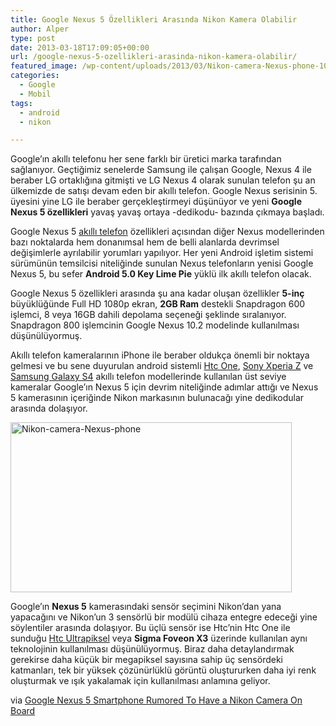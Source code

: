 ```yaml
---
title: Google Nexus 5 Özellikleri Arasında Nikon Kamera Olabilir
author: Alper
type: post
date: 2013-03-18T17:09:05+00:00
url: /google-nexus-5-ozellikleri-arasinda-nikon-kamera-olabilir/
featured_image: /wp-content/uploads/2013/03/Nikon-camera-Nexus-phone-100x100.png
categories:
  - Google
  - Mobil
tags:
  - android
  - nikon

---
```

Google&#8217;ın akıllı telefonu her sene farklı bir üretici marka tarafından sağlanıyor. Geçtiğimiz senelerde Samsung ile çalışan Google, Nexus 4 ile beraber LG ortaklığına gitmişti ve LG Nexus 4 olarak sunulan telefon şu an ülkemizde de satışı devam eden bir akıllı telefon. Google Nexus serisinin 5. üyesini yine LG ile beraber gerçekleştirmeyi düşünüyor ve yeni **Google Nexus 5 özellikleri** yavaş yavaş ortaya -dedikodu- bazında çıkmaya başladı.

Google Nexus 5 [akıllı telefon][1] özellikleri açısından diğer Nexus modellerinden bazı noktalarda hem donanımsal hem de belli alanlarda devrimsel değişimlerle ayrılabilir yorumları yapılıyor. Her yeni Android işletim sistemi sürümünün temsilcisi niteliğinde sunulan Nexus telefonların yenisi Google Nexus 5, bu sefer **Android 5.0 Key Lime Pie** yüklü ilk akıllı telefon olacak.

Google Nexus 5 özellikleri arasında şu ana kadar oluşan özellikler **5-inç** büyüklüğünde Full HD 1080p ekran, **2GB Ram** destekli Snapdragon 600 işlemci, 8 veya 16GB dahili depolama seçeneği şeklinde sıralanıyor. Snapdragon 800 işlemcinin Google Nexus 10.2 modelinde kullanılması düşünülüyormuş.

Akıllı telefon kameralarının iPhone ile beraber oldukça önemli bir noktaya gelmesi ve bu sene duyurulan android sistemli [Htc One][2], [Sony Xperia Z][3] ve [Samsung Galaxy S4][4] akıllı telefon modellerinde kullanılan üst seviye kameralar Google&#8217;ın Nexus 5 için devrim niteliğinde adımlar attığı ve Nexus 5 kamerasının içeriğinde Nikon markasının bulunacağı yine dedikodular arasında dolaşıyor.

<img class="aligncenter size-full wp-image-13523" alt="Nikon-camera-Nexus-phone" src="https://www.murekkep.org/wp-content/uploads/2013/03/Nikon-camera-Nexus-phone.png" width="450" height="272" srcset="https://www.murekkep.org/wp-content/uploads/2013/03/Nikon-camera-Nexus-phone.png 450w, https://www.murekkep.org/wp-content/uploads/2013/03/Nikon-camera-Nexus-phone-400x241.png 400w, https://www.murekkep.org/wp-content/uploads/2013/03/Nikon-camera-Nexus-phone-50x30.png 50w, https://www.murekkep.org/wp-content/uploads/2013/03/Nikon-camera-Nexus-phone-125x75.png 125w, https://www.murekkep.org/wp-content/uploads/2013/03/Nikon-camera-Nexus-phone-300x181.png 300w" sizes="(max-width: 450px) 100vw, 450px" /> 

Google&#8217;ın **Nexus 5** kamerasındaki sensör seçimini Nikon&#8217;dan yana yapacağını ve Nikon&#8217;un 3 sensörlü bir modülü cihaza entegre edeceği yine söylentiler arasında dolaşıyor. Bu üçlü sensör ise Htc&#8217;nin Htc One ile sunduğu [Htc Ultrapiksel][5] veya **Sigma Foveon X3** üzerinde kullanılan aynı teknolojinin kullanılması düşünülüyormuş. Biraz daha detaylandırmak gerekirse daha küçük bir megapiksel sayısına sahip üç sensördeki katmanları, tek bir yüksek çözünürlüklü görüntü oluştururken daha iyi renk oluşturmak ve ışık yakalamak için kullanılması anlamına geliyor.

via <a title="Google Nexus 5 Smartphone Rumored To Have a Nikon Camera On Board" href="http://www.dailycameranews.com/2013/03/google-nexus-5-smartphone-rumored-to-have-a-nikon-camera-on-board/" rel="external dofollow">Google Nexus 5 Smartphone Rumored To Have a Nikon Camera On Board</a>

 [1]: https://www.murekkep.org/telefon/ "telefon"
 [2]: https://www.murekkep.org/htc-one-duyuruldu/ "HTC One 4.7-inç Ekran 1.7Ghz İşlemci ve HTC Zoe Ultrapixel Kamera ile Resmen Duyuruldu"
 [3]: https://www.murekkep.org/telefon/sony-xperia-z "sony xperia z"
 [4]: https://www.murekkep.org/telefon/samsung-galaxy-s4 "samsung galaxy s4"
 [5]: https://www.murekkep.org/htc-one-ultrapiksel-kamera-ozellikleri-ve-detaylari-12173 "HTC One UltraPiksel Kamera Özellikleri ve Detayları"